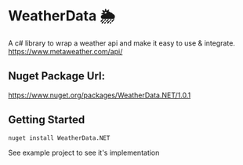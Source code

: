 # WeatherData 🌦
A c# library to wrap a weather api and make it easy to use &amp; integrate.
https://www.metaweather.com/api/

## Nuget Package Url:
https://www.nuget.org/packages/WeatherData.NET/1.0.1

## Getting Started
```
nuget install WeatherData.NET
```

See example project to see it's implementation
